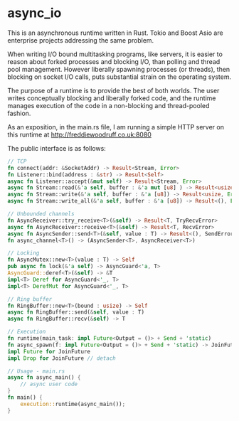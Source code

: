 # async_io

This is an asynchronous runtime written in Rust. Tokio and Boost Asio are enterprise projects addressing the same problem.

When writing I/O bound multitasking programs, like servers, it is easier to reason about forked processes and blocking I/O, than polling and thread pool management. However liberally spawning processes (or threads), then blocking on socket I/O calls, puts substantial strain on the operating system.

The purpose of a runtime is to provide the best of both worlds. The user writes conceptually blocking and liberally forked code, and the runtime manages execution of the code in a non-blocking and thread-pooled fashion.

As an exposition, in the main.rs file, I am running a simple HTTP server on this runtime at http://freddiewoodruff.co.uk:8080

The public interface is as follows:
```rust
// TCP
fn connect(addr: &SocketAddr) -> Result<Stream, Error>
fn Listener::bind(address : &str) -> Result<Self>
async fn Listener::accept(&mut self) -> Result<Stream, Error>
async fn Stream::read(&'a self, buffer : &'a mut [u8] ) -> Result<usize, Error>
async fn Stream::write(&'a self, buffer : &'a [u8]) -> Result<usize, Error>
async fn Stream::write_all(&'a self, buffer : &'a [u8]) -> Result<(), Error>

// Unbounded channels
fn AsyncReceiver::try_receive<T>(&self) -> Result<T, TryRecvError>
async fn AsyncReceiver::receive<T>(&self) -> Result<T, RecvError>
async fn AsyncSender::send<T>(&self, value : T) -> Result<(), SendError<T>>
fn async_channel<T>() -> (AsyncSender<T>, AsyncReceiver<T>)

// Locking
fn AsyncMutex::new<T>(value : T) -> Self
pub async fn lock(&'a self) -> AsyncGuard<'a, T>
AsyncGuard::deref<T>(&self) -> &T
impl<T> Deref for AsyncGuard<'_, T>
impl<T> DerefMut for AsyncGuard<'_, T>

// Ring buffer
fn RingBuffer::new<T>(bound : usize) -> Self 
async fn RingBuffer::send(&self, value : T)
async fn RingBuffer::recv(&self) -> T

// Execution
fn runtime(main_task: impl Future<Output = ()> + Send + 'static)
fn async_spawn(f: impl Future<Output = ()> + Send + 'static) -> JoinFuture
impl Future for JoinFuture
impl Drop for JoinFuture // detach

// Usage - main.rs
async fn async_main() {
    // async user code
}
fn main() {
    execution::runtime(async_main());
}
```